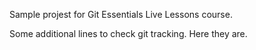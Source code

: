 Sample projest for Git Essentials Live Lessons course.

Some additional lines to check git tracking.
Here they are.
